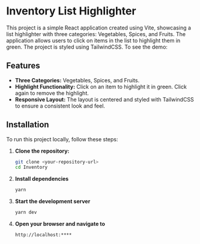 # Inventory List Highlighter

This project is a simple React application created using Vite, showcasing a list highlighter with three categories: Vegetables, Spices, and Fruits.
The application allows users to click on items in the list to highlight them in green.
The project is styled using TailwindCSS.
To see the demo: 

## Features

- **Three Categories:** Vegetables, Spices, and Fruits.
- **Highlight Functionality:** Click on an item to highlight it in green. Click again to remove the highlight.
- **Responsive Layout:** The layout is centered and styled with TailwindCSS to ensure a consistent look and feel.

## Installation

To run this project locally, follow these steps:

1. **Clone the repository:**
   ```sh
   git clone <your-repository-url>
   cd Inventory
2. **Install dependencies**
   ```sh
   yarn
3. **Start the development server**
   ```sh
   yarn dev
4. **Open your browser and navigate to**
   ```sh
   http://localhost:****

